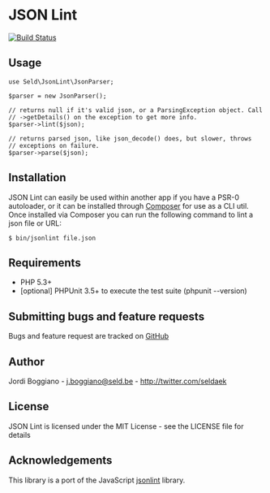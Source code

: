 JSON Lint
=========

[![Build Status](https://secure.travis-ci.org/Seldaek/jsonlint.png)](http://travis-ci.org/Seldaek/jsonlint)

Usage
-----

    use Seld\JsonLint\JsonParser;

    $parser = new JsonParser();
    
    // returns null if it's valid json, or a ParsingException object. Call
    // ->getDetails() on the exception to get more info.
    $parser->lint($json);

    // returns parsed json, like json_decode() does, but slower, throws
    // exceptions on failure.
    $parser->parse($json);

Installation
------------

JSON Lint can easily be used within another app if you have a PSR-0 autoloader, or
it can be installed through [Composer](http://packagist.org/) for use as a CLI util.
Once installed via Composer you can run the following command to lint a json file or URL:

    $ bin/jsonlint file.json

Requirements
------------

- PHP 5.3+
- [optional] PHPUnit 3.5+ to execute the test suite (phpunit --version)

Submitting bugs and feature requests
------------------------------------

Bugs and feature request are tracked on [GitHub](https://github.com/Seldaek/jsonlint/issues)

Author
------

Jordi Boggiano - <j.boggiano@seld.be> - <http://twitter.com/seldaek>

License
-------

JSON Lint is licensed under the MIT License - see the LICENSE file for details

Acknowledgements
----------------

This library is a port of the JavaScript [jsonlint](https://github.com/zaach/jsonlint) library.
